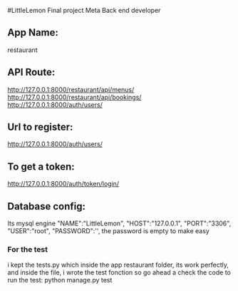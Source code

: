 #LittleLemon Final project Meta Back end developer

## App Name:
restaurant
## API Route:
http://127.0.0.1:8000/restaurant/api/menus/
http://127.0.0.1:8000/restaurant/api/bookings/
http://127.0.0.1:8000/auth/users/

## Url to register:
http://127.0.0.1:8000/auth/users/

## To get a token:
http://127.0.0.1:8000/auth/token/login/

## Database config:
 Its mysql engine
        "NAME":"LittleLemon",
        "HOST":"127.0.0.1",
        "PORT":"3306",
        "USER":"root",
        "PASSWORD":'',
the password is empty to make easy 

### For the test
i kept the tests.py which inside the app restaurant folder, its work perfectly, and inside the file, i wrote the test fonction
so go ahead a check the code
to run the test:
python manage.py test


